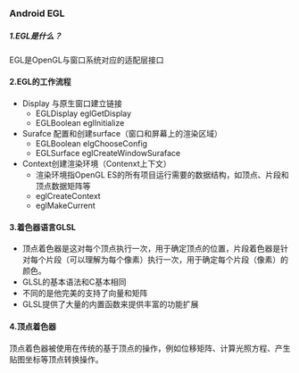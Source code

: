 ### Android  EGL

##### 1.EGL是什么？

EGL是OpenGL与窗口系统对应的适配层接口



#### 2.EGL的工作流程

* Display 与原生窗口建立链接
  * EGLDisplay eglGetDisplay
  * EGLBoolean eglInitialize
* Surafce 配置和创建surface（窗口和屏幕上的渲染区域）
  * EGLBoolean elgChooseConfig
  * EGLSurface eglCreateWindowSuraface
* Context创建渲染环境（Contenxt上下文）
  * 渲染环境指OpenGL ES的所有项目运行需要的数据结构，如顶点、片段和顶点数据矩阵等
  * eglCreateContext
  * eglMakeCurrent

#### 3.着色器语言GLSL

* 顶点着色器是这对每个顶点执行一次，用于确定顶点的位置，片段着色器是针对每个片段（可以理解为每个像素）执行一次，用于确定每个片段（像素）的颜色。
* GLSL的基本语法和C基本相同
* 不同的是他完美的支持了向量和矩阵
* GLSL提供了大量的内置函数来提供丰富的功能扩展

#### 4.顶点着色器

顶点着色器被使用在传统的基于顶点的操作，例如位移矩阵、计算光照方程、产生贴图坐标等顶点转换操作。







